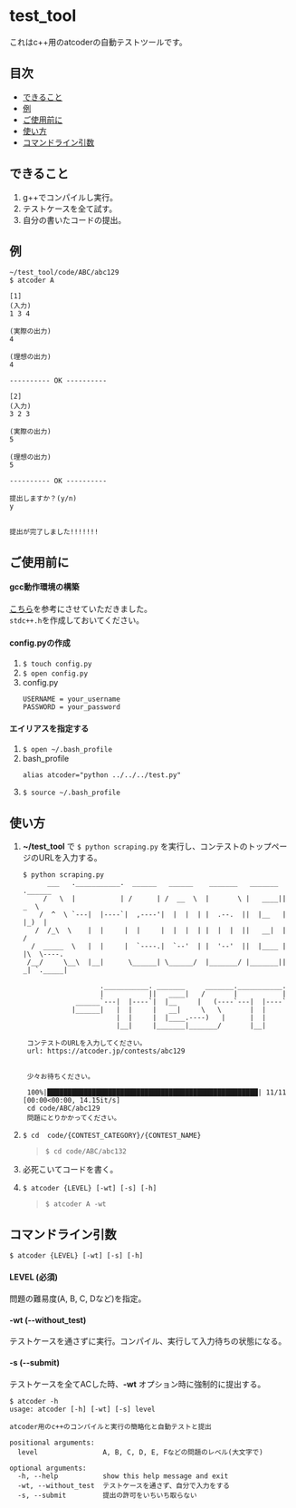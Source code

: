 # test_tool

これはc++用のatcoderの自動テストツールです。

## 目次
* [できること](#section1)
* [例](#section2)
* [ご使用前に](#section3)
* [使い方](#section4)
* [コマンドライン引数](#section5)


## <div id="section1">できること</div>
1. g++でコンパイルし実行。
2. テストケースを全て試す。
3. 自分の書いたコードの提出。


## <div id="section2">例</div>
```
~/test_tool/code/ABC/abc129
$ atcoder A

[1]
(入力)
1 3 4

(実際の出力)
4

(理想の出力)
4

---------- OK ----------

[2]
(入力)
3 2 3

(実際の出力)
5

(理想の出力)
5

---------- OK ----------

提出しますか？(y/n)
y


提出が完了しました!!!!!!!
```


## <div id="section3">ご使用前に</div>
#### gcc動作環境の構築
[こちら](https://qiita.com/fuji_20/items/ffa2a7b4d264e7a052c6)を参考にさせていただきました。<br/>
```stdc++.h```を作成しておいてください。
 

#### config.pyの作成
1. ```$ touch config.py```
2. ```$ open config.py```
3. config.py
    ```
    USERNAME = your_username
    PASSWORD = your_password
    ```

#### エイリアスを指定する
1. ```$ open ~/.bash_profile```
2. bash_profile
    ```
    alias atcoder="python ../../../test.py"
    ```
3. ```$ source ~/.bash_profile```


## <div id="section4">使い方</div>
1. __~/test_tool__ で ```$ python scraping.py``` を実行し、コンテストのトップページのURLを入力する。<br/>
    ```
    $ python scraping.py
          ___   .___________.  ______   ______    _______   _______ .______
         /   \  |           | /      | /  __  \  |       \ |   ____||   _  \
        /  ^  \ `---|  |----`|  ,----'|  |  |  | |  .--.  ||  |__   |  |_)  |
       /  /_\  \    |  |     |  |     |  |  |  | |  |  |  ||   __|  |      /
      /  _____  \   |  |     |  `----.|  `--'  | |  '--'  ||  |____ |  |\  \----.
     /__/     \__\  |__|      \______| \______/  |_______/ |_______|| _| `._____|

                       .___________. _______     _______.___________.
                       |           ||   ____|   /       |           |
                 ______`---|  |----`|  |__     |   (----`---|  |----`
                |______|   |  |     |   __|     \   \       |  |
                           |  |     |  |____.----)   |      |  |
                           |__|     |_______|_______/       |__|

     コンテストのURLを入力してください。
     url: https://atcoder.jp/contests/abc129


     少々お待ちください。

     100%|████████████████████████████████████████████████████| 11/11 [00:00<00:00, 14.15it/s]
     cd code/ABC/abc129
     問題にとりかかってください。

    ```

2. ```$ cd  code/{CONTEST_CATEGORY}/{CONTEST_NAME}```
    > ```$ cd code/ABC/abc132```
    
3. 必死こいてコードを書く。
4. ```$ atcoder {LEVEL} [-wt] [-s] [-h]```
    > ```$ atcoder A -wt```

## <div id="section5">コマンドライン引数</div>
```$ atcoder {LEVEL} [-wt] [-s] [-h]```
#### LEVEL (必須)
  問題の難易度(A, B, C, Dなど)を指定。
  
#### -wt (--without_test)
  テストケースを通さずに実行。コンパイル、実行して入力待ちの状態になる。
  
#### -s (--submit)
  テストケースを全てACした時、__-wt__ オプション時に強制的に提出する。

```
$ atcoder -h
usage: atcoder [-h] [-wt] [-s] level

atcoder用のc++のコンパイルと実行の簡略化と自動テストと提出

positional arguments:
  level                A, B, C, D, E, Fなどの問題のレベル(大文字で)

optional arguments:
  -h, --help           show this help message and exit
  -wt, --without_test  テストケースを通さず、自分で入力をする
  -s, --submit         提出の許可をいちいち取らない
```
  
  
